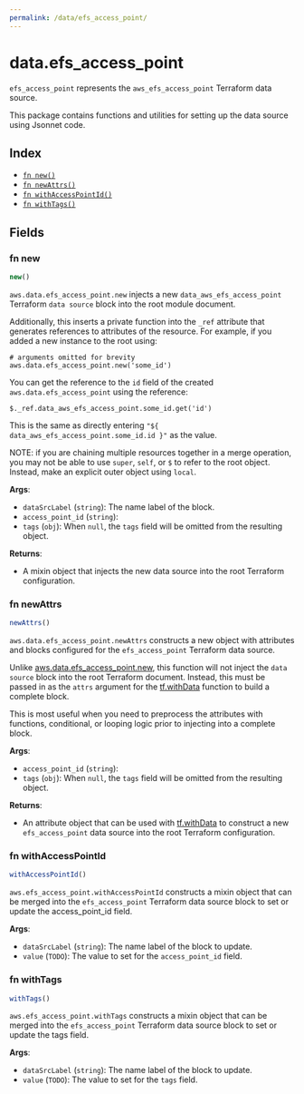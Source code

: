 ```yaml
---
permalink: /data/efs_access_point/
---
```


# data.efs_access_point

`efs_access_point` represents the `aws_efs_access_point` Terraform data source.



This package contains functions and utilities for setting up the data source using Jsonnet code.


## Index

* [`fn new()`](#fn-new)
* [`fn newAttrs()`](#fn-newattrs)
* [`fn withAccessPointId()`](#fn-withaccesspointid)
* [`fn withTags()`](#fn-withtags)

## Fields

### fn new

```ts
new()
```


`aws.data.efs_access_point.new` injects a new `data_aws_efs_access_point` Terraform `data source`
block into the root module document.

Additionally, this inserts a private function into the `_ref` attribute that generates references to attributes of the
resource. For example, if you added a new instance to the root using:

    # arguments omitted for brevity
    aws.data.efs_access_point.new('some_id')

You can get the reference to the `id` field of the created `aws.data.efs_access_point` using the reference:

    $._ref.data_aws_efs_access_point.some_id.get('id')

This is the same as directly entering `"${ data_aws_efs_access_point.some_id.id }"` as the value.

NOTE: if you are chaining multiple resources together in a merge operation, you may not be able to use `super`, `self`,
or `$` to refer to the root object. Instead, make an explicit outer object using `local`.

**Args**:
  - `dataSrcLabel` (`string`): The name label of the block.
  - `access_point_id` (`string`): 
  - `tags` (`obj`):  When `null`, the `tags` field will be omitted from the resulting object.

**Returns**:
- A mixin object that injects the new data source into the root Terraform configuration.


### fn newAttrs

```ts
newAttrs()
```


`aws.data.efs_access_point.newAttrs` constructs a new object with attributes and blocks configured for the `efs_access_point`
Terraform data source.

Unlike [aws.data.efs_access_point.new](#fn-efsaccesspointnew), this function will not inject the `data source`
block into the root Terraform document. Instead, this must be passed in as the `attrs` argument for the
[tf.withData](https://github.com/tf-libsonnet/core/tree/main/docs#fn-withdata) function to build a complete block.

This is most useful when you need to preprocess the attributes with functions, conditional, or looping logic prior to
injecting into a complete block.

**Args**:
  - `access_point_id` (`string`): 
  - `tags` (`obj`):  When `null`, the `tags` field will be omitted from the resulting object.

**Returns**:
  - An attribute object that can be used with [tf.withData](https://github.com/tf-libsonnet/core/tree/main/docs#fn-withdata) to construct a new `efs_access_point` data source into the root Terraform configuration.


### fn withAccessPointId

```ts
withAccessPointId()
```

`aws.efs_access_point.withAccessPointId` constructs a mixin object that can be merged into the `efs_access_point`
Terraform data source block to set or update the access_point_id field.



**Args**:
  - `dataSrcLabel` (`string`): The name label of the block to update.
  - `value` (`TODO`): The value to set for the `access_point_id` field.


### fn withTags

```ts
withTags()
```

`aws.efs_access_point.withTags` constructs a mixin object that can be merged into the `efs_access_point`
Terraform data source block to set or update the tags field.



**Args**:
  - `dataSrcLabel` (`string`): The name label of the block to update.
  - `value` (`TODO`): The value to set for the `tags` field.

